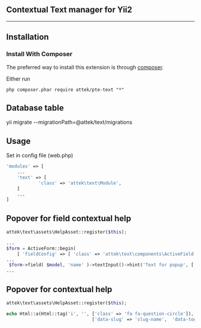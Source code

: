 Contextual Text manager for Yii2
--------------------------------
--------------------------------

Installation
------------

### Install With Composer

The preferred way to install this extension is through [composer](http://getcomposer.org/download/).

Either run

```
php composer.phar require attek/pte-text "*"
```

## Database table
yii migrate --migrationPath=@attek/text/migrations

## Usage

Set in config file (web.php)
```php
'modules' => [
    ...
    'text' => [
            'class' => 'attek\text\Module',            
    ]
    ...
]
```

## Popover for field contextual help
```php
attek\text\assets\HelpAsset::register($this);

...
$form = ActiveForm::begin( 
    [ 'fieldConfig' => [ 'class' => 'attek\text\components\ActiveField' ]
...
 $form->field( $model, 'name' )->textInput()->hint('Text for popup', ['slug' => 'slug-name'])     
...
```


## Popover for contextual help
```php
attek\text\assets\HelpAsset::register($this);

echo Html::a(Html::tag('i', '', ['class' => 'fa fa-question-circle']), null,
                                ['data-slug' => 'slug-name',  'data-toggle'=> 'popover', 'title' => 'Title for help'])
```                                
